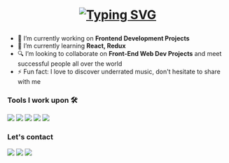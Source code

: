 <h1 align="center">
  
[![Typing SVG](https://readme-typing-svg.herokuapp.com?font=Architects+Daughter&size=26&color=%23DFC6B4&center=true&vCenter=true&lines=Hi%2C+It's+Mihriban!;Frontend+Developer)](https://git.io/typing-svg)
</h1>



- 🔭 I’m currently working on <strong>Frontend Development Projects</strong> 
- 🌱 I’m currently learning <strong>React, Redux</strong>
- 🔍 I’m looking to collaborate on <strong>Front-End Web Dev Projects</strong> and meet successful people all over the world
- ⚡ Fun fact: I love to discover underrated music, don't hesitate to share with me


### Tools I work upon  🛠
<img src="https://img.shields.io/badge/javascript%20-%23323330.svg?&style=for-the-badge&logo=javascript&logoColor=%23F7DF1E">   <img src="https://img.shields.io/badge/html5%20-%23E34F26.svg?&style=for-the-badge&logo=html5&logoColor=white">   <img src="https://img.shields.io/badge/css3%20-%231572B6.svg?&style=for-the-badge&logo=css3&logoColor=white">  <img src="https://img.shields.io/badge/react%20-%2320232a.svg?&style=for-the-badge&logo=react&logoColor=%2361DAFB">   <img src="http://img.shields.io/badge/-Redux%20-000000?style=for-the-badge&logo=redux&logoColor=blueviolet"> 

### Let's contact 

<p align="start">
	<a href="https://www.linkedin.com/in/mihribankilickan/"><img src="https://img.icons8.com/fluency/48/000000/linkedin.png"/></a>
	<a href="https://www.instagram.com/_nikunjjsharma/"><img src="https://img.icons8.com/fluency/48/000000/medium-logo.png"/></a>
	<a href="https://open.spotify.com/user/yenidenfresh?si=aec71676be064dfb"><img src="https://img.icons8.com/fluency/48/000000/spotify.png"/></a>
</p>




